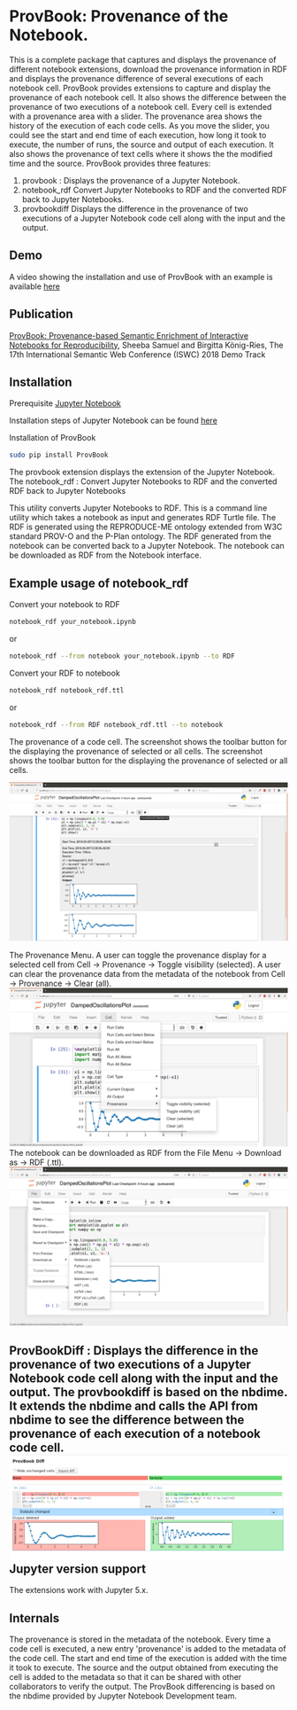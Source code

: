 # ProvBook: Provenance of the Notebook.
This is a complete package that captures and displays the provenance of different notebook extensions, download the provenance information in RDF and displays the provenance difference of several executions of each notebook cell.
ProvBook provides extensions to capture and display the provenance of each notebook cell. It also shows the difference between the provenance of two executions of a notebook cell.
Every cell is extended with a provenance area with a slider. The provenance area shows the history of the execution of each code cells. As you move the slider, you could see the start and end time of each execution, how long it took to execute, the number of runs, the source and output of each execution. It also shows the provenance of text cells where it shows the the modified time and the source. ProvBook provides three features:
1. provbook :
  Displays the provenance of a Jupyter Notebook.
2. notebook_rdf
  Convert Jupyter Notebooks to RDF and the converted RDF back to Jupyter Notebooks.
3. provbookdiff
   Displays the difference in the provenance of two executions of a Jupyter Notebook code cell along with the input and the output.


Demo
----
A video showing the installation and use of ProvBook with an example is available [here](https://doi.org/10.6084/m9.figshare.6401096)

Publication
-----------
[ProvBook: Provenance-based Semantic Enrichment of Interactive Notebooks for Reproducibility](http://ceur-ws.org/Vol-2180/paper-57.pdf), Sheeba Samuel and Birgitta König-Ries, The 17th International Semantic Web Conference (ISWC) 2018 Demo Track

Installation
-------------

Prerequisite
[Jupyter Notebook](https://jupyter.org/)

Installation steps of Jupyter Notebook can be found [here](http://jupyter.org/install)

Installation of ProvBook
```bash
sudo pip install ProvBook
```
The provbook extension displays the extension of the Jupyter Notebook.
The notebook_rdf : Convert Jupyter Notebooks to RDF and the converted RDF back to Jupyter Notebooks

This utility converts Jupyter Notebooks to RDF. This is a command line utility which takes a notebook as input and generates RDF Turtle file. The RDF is generated using the REPRODUCE-ME ontology extended from W3C standard PROV-O and the P-Plan ontology. The RDF generated from the notebook can be converted back to a Jupyter Notebook. The notebook can be downloaded as RDF from the Notebook interface.

Example usage of notebook_rdf
-----------------------------

Convert your notebook to RDF
```bash
notebook_rdf your_notebook.ipynb
```
or
```bash
notebook_rdf --from notebook your_notebook.ipynb --to RDF
```

Convert your RDF to notebook
```bash
notebook_rdf notebook_rdf.ttl
```
or
```bash
notebook_rdf --from RDF notebook_rdf.ttl --to notebook
```
The provenance of a code cell. The screenshot shows the toolbar button for the displaying the provenance of selected or all cells.
The screenshot shows the toolbar button for the displaying the provenance of selected or all cells.

![Provenance of a code cell](provbook/notebook_ext/ProvBook1.png)

The Provenance Menu.
A user can toggle the provenance display for a selected cell from Cell -> Provenance -> Toggle visibility (selected).
A user can clear the provenance data from the metadata of the notebook from Cell -> Provenance -> Clear (all).
![Provenance Menu](provbook/notebook_ext/ProvBook2.png)
The notebook can be downloaded as RDF from the File Menu -> Download as -> RDF (.ttl).
![Download notebook as a Turtle document](provbook/notebook_ext/notebook_rdf.png)

ProvBookDiff : Displays the difference in the provenance of two executions of a Jupyter Notebook code cell along with the input and the output.
The provbookdiff is based on the nbdime. It extends the nbdime and calls the API from nbdime to see the difference between the provenance of each execution of a notebook code cell.
![A user can select two different executions to see the difference in the input and the output](provbook/notebook_ext/ProvBookDiff.png)
Jupyter version support
------------------------

The extensions work with Jupyter 5.x.


Internals
-----------
The provenance is stored in the metadata of the notebook. Every time a code cell is executed, a new entry 'provenance' is added to the metadata of the code cell. The start and end time of the execution is added with the time it took to execute. The source and the output obtained from executing the cell is added to the metadata so that it can be shared with other collaborators to verify the output. The ProvBook differencing is based on the nbdime provided by Jupyter Notebook Development team.

